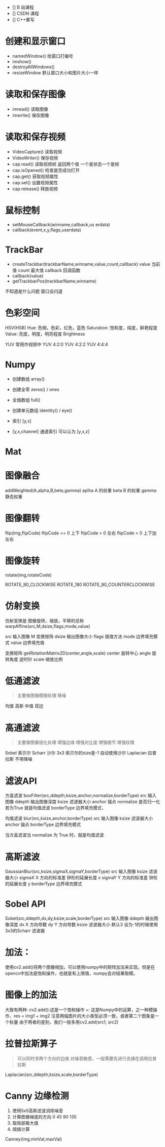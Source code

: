 - [] B 站课程
- [] CSDN 课程
- [] C++重写

# 创建和显示窗口

- namedWindow() 给窗口打编号
- imshow()
- destroyAllWindows()
- resizeWindow 默认窗口大小和图片大小一样

# 读取和保存图像

- imread() 读取图像
- imwrite() 保存图像

# 读取和保存视频

- VideoCapture() 读取视频
- VideoWriter() 保存视频
- cap.read() 读取视频帧 返回两个值 一个是状态一个是帧
- cap.isOpened() 检查是否成功打开
- cap.get() 获取视频属性
- cap.set() 设置视频属性
- cap.release() 释放视频

# 鼠标控制

- setMouseCallback(winname,callback,us erdata)
- callback(event,x,y,flags,userdata)

# TrackBar

- createTrackbar(trackbarName,winname,value,count,callback) value 当前值 count 最大值 callback 回调函数
- callback(value)
- getTrackbarPos(trackbarName,winname)

不知道是什么问题 窗口会闪退

# 色彩空间

HSV(HSB)
Hue: 色相，色彩，红色，蓝色
Saturation: 饱和度，纯度，鲜艳程度
Value: 亮度，明度，明亮程度 Brightness

YUV 常用作视频中
YUV 4:2:0
YUV 4:2:2
YUV 4:4:4

# Numpy

- 创建数组 array()
- 创建全零 zeros() / ones
- 全值数组 full()
- 创建单元数组 identity() / eye()

- 索引 [y,x]
- [y,x,channel] 通道索引 可以认为 [y,x,z]

# Mat

# 图像融合

addWeighted(A,alpha,B,beta,gamma)
aplha A 的权重
beta B 的权重
gamma 静态权重

# 图像翻转

flip(img,flipCode)
flipCode == 0 上下
flipCode > 0 左右
flipCode < 0 上下加左右

# 图像旋转

rotate(img,rotateCode)

ROTATE_90_CLOCKWISE
ROTATE_180
ROTATE_90_COUNTERCLOCKWISE

# 仿射变换

仿射变换是 图像旋转，缩放，平移的总称
warpAffine(src,M,dsize,flags,mode,value)

src 输入图像
M 变换矩阵
dsize 输出图像大小
flags 插值方法
mode 边界填充模式
value 边界填充值

变换矩阵
getRotationMatrix2D(center,angle,scale)
center 旋转中心
angle 旋转角度 逆时针
scale 缩放比例

# 低通滤波

> 主要做图像模糊处理
> 降噪

均值
高斯
中值
双边

# 高通滤波

> 主要做图像锐化处理
> 增强边缘
> 增强对比度
> 增强细节
> 增强纹理

Sobel 索贝尔
Scharr 沙尔 3x3 索贝尔的size是-1 自动使用沙尔
Laplacian 拉普拉斯 不带降噪

# 滤波API

方盒滤波 boxFilter(src,ddepth,ksize,anchor,normalize,borderType)
src 输入图像
ddepth 输出图像深度
ksize 滤波器大小
anchor 锚点
normalize 是否归一化 若为True 就是均值滤波
borderType 边界填充模式、

均值滤波 blur(src,ksize,anchor,borderType)
src 输入图像
ksize 滤波器大小
anchor 锚点
borderType 边界填充模式

当方盒滤波当 normalize 为 True 时，就是均值滤波

# 高斯滤波

GaussianBlur(src,ksize,sigmaX,sigmaY,borderType)
src 输入图像
ksize 滤波器大小
sigmaX X 方向的标准差 钟形的延展长度 x
sigmaY Y 方向的标准差 钟形的延展长度 y
borderType 边界填充模式

# Sobel API

Sobel(src,ddepth,dx,dy,ksize,scale,borderType)
src 输入图像
ddepth 输出图像深度
dx X 方向导数
dy Y 方向导数
ksize 滤波器大小 默认3 设为-1的时候使用3x3的Scharr 滤波器

# 加法：

使用cv2.add()将两个图像相加，可以使用numpy中的矩阵加法来实现。但是在opencv中加法是饱和操作，也就是有上限值，numpy会对结果取模。

# 图像上的加法

大致有两种:
cv2.add():这是一个饱和操作
+:  这是Numpy中的运算，之一种模操作，res = img1 + img2
注意两幅图片的大小类型必须一致，或者第二个图象是一个标量
由于两者的差别，我们一般多用cv2.add(src1, src2)

# 拉普拉斯算子

> 可以同时求两个方向的边缘
> 对噪音敏感，一般需要先进行去燥在调用拉普拉斯

Laplacian(src,ddepth,ksize,scale,borderType)

# Canny 边缘检测

1. 使用5x5高斯滤波消除噪音
2. 计算图像梯度的方向 0 45 90 135
3. 取局部极大值
4. 阈值计算

Canney(img,minVal,maxVal)